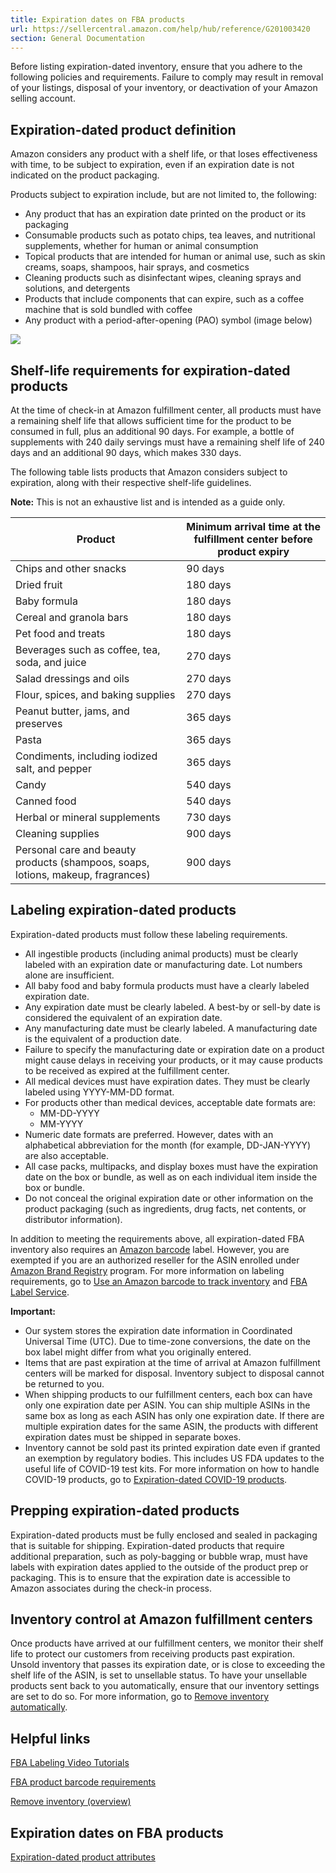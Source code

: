```yaml
---
title: Expiration dates on FBA products
url: https://sellercentral.amazon.com/help/hub/reference/G201003420
section: General Documentation
---
```


Before listing expiration-dated inventory, ensure that you adhere to the
following policies and requirements. Failure to comply may result in removal
of your listings, disposal of your inventory, or deactivation of your Amazon
selling account.  
  
## Expiration-dated product definition

Amazon considers any product with a shelf life, or that loses effectiveness
with time, to be subject to expiration, even if an expiration date is not
indicated on the product packaging.

Products subject to expiration include, but are not limited to, the following:

  * Any product that has an expiration date printed on the product or its packaging
  * Consumable products such as potato chips, tea leaves, and nutritional supplements, whether for human or animal consumption
  * Topical products that are intended for human or animal use, such as skin creams, soaps, shampoos, hair sprays, and cosmetics
  * Cleaning products such as disinfectant wipes, cleaning sprays and solutions, and detergents
  * Products that include components that can expire, such as a coffee machine that is sold bundled with coffee
  * Any product with a period-after-opening (PAO) symbol (image below)

![](https://m.media-amazon.com/images/G/01/fba-help/icons/12M_PAO_Symbol.png)  

## Shelf-life requirements for expiration-dated products

At the time of check-in at Amazon fulfillment center, all products must have a
remaining shelf life that allows sufficient time for the product to be
consumed in full, plus an additional 90 days. For example, a bottle of
supplements with 240 daily servings must have a remaining shelf life of 240
days and an additional 90 days, which makes 330 days.

The following table lists products that Amazon considers subject to
expiration, along with their respective shelf-life guidelines.

**Note:** This is not an exhaustive list and is intended as a guide only.

Product | Minimum arrival time at the fulfillment center before product expiry  
---|---  
Chips and other snacks | 90 days  
Dried fruit | 180 days  
Baby formula | 180 days  
Cereal and granola bars | 180 days  
Pet food and treats | 180 days  
Beverages such as coffee, tea, soda, and juice | 270 days  
Salad dressings and oils | 270 days  
Flour, spices, and baking supplies | 270 days  
Peanut butter, jams, and preserves | 365 days  
Pasta | 365 days  
Condiments, including iodized salt, and pepper | 365 days  
Candy | 540 days  
Canned food | 540 days  
Herbal or mineral supplements | 730 days  
Cleaning supplies  | 900 days  
Personal care and beauty products (shampoos, soaps, lotions, makeup, fragrances) | 900 days  
  
## Labeling expiration-dated products

Expiration-dated products must follow these labeling requirements.

  * All ingestible products (including animal products) must be clearly labeled with an expiration date or manufacturing date. Lot numbers alone are insufficient. 
  * All baby food and baby formula products must have a clearly labeled expiration date.
  * Any expiration date must be clearly labeled. A best-by or sell-by date is considered the equivalent of an expiration date.
  * Any manufacturing date must be clearly labeled. A manufacturing date is the equivalent of a production date.
  * Failure to specify the manufacturing date or expiration date on a product might cause delays in receiving your products, or it may cause products to be received as expired at the fulfillment center.
  * All medical devices must have expiration dates. They must be clearly labeled using YYYY-MM-DD format.
  * For products other than medical devices, acceptable date formats are:
    * MM-DD-YYYY
    * MM-YYYY
  * Numeric date formats are preferred. However, dates with an alphabetical abbreviation for the month (for example, DD-JAN-YYYY) are also acceptable.
  * All case packs, multipacks, and display boxes must have the expiration date on the box or bundle, as well as on each individual item inside the box or bundle.
  * Do not conceal the original expiration date or other information on the product packaging (such as ingredients, drug facts, net contents, or distributor information).

In addition to meeting the requirements above, all expiration-dated FBA
inventory also requires an [Amazon
barcode](https://sellercentral.amazon.com/gp/help/201100910) label. However,
you are exempted if you are an authorized reseller for the ASIN enrolled under
[Amazon Brand Registry](https://sellercentral.amazon.com/gp/help/G202130410)
program. For more information on labeling requirements, go to [Use an Amazon
barcode to track
inventory](https://sellercentral.amazon.com/gp/help/201100910) and [FBA Label
Service](https://sellercentral.amazon.com/gp/help/200483750).

**Important:**

  * Our system stores the expiration date information in Coordinated Universal Time (UTC). Due to time-zone conversions, the date on the box label might differ from what you originally entered.
  * Items that are past expiration at the time of arrival at Amazon fulfillment centers will be marked for disposal. Inventory subject to disposal cannot be returned to you.
  * When shipping products to our fulfillment centers, each box can have only one expiration date per ASIN. You can ship multiple ASINs in the same box as long as each ASIN has only one expiration date. If there are multiple expiration dates for the same ASIN, the products with different expiration dates must be shipped in separate boxes.
  * Inventory cannot be sold past its printed expiration date even if granted an exemption by regulatory bodies. This includes US FDA updates to the useful life of COVID-19 test kits. For more information on how to handle COVID-19 products, go to [Expiration-dated COVID-19 products](/gp/help/GZ6CL7V77FSV883F).

## Prepping expiration-dated products

Expiration-dated products must be fully enclosed and sealed in packaging that
is suitable for shipping. Expiration-dated products that require additional
preparation, such as poly-bagging or bubble wrap, must have labels with
expiration dates applied to the outside of the product prep or packaging. This
is to ensure that the expiration date is accessible to Amazon associates
during the check-in process.

## Inventory control at Amazon fulfillment centers

Once products have arrived at our fulfillment centers, we monitor their shelf
life to protect our customers from receiving products past expiration. Unsold
inventory that passes its expiration date, or is close to exceeding the shelf
life of the ASIN, is set to unsellable status. To have your unsellable
products sent back to you automatically, ensure that our inventory settings
are set to do so. For more information, go to [Remove inventory
automatically](/gp/help/G200678710).

## Helpful links

[FBA Labeling Video Tutorials](/gp/help/G201079410)

[FBA product barcode requirements](/gp/help/G201100910)

[Remove inventory (overview)](/gp/help/G200280650)

## Expiration dates on FBA products

[Expiration-dated product attributes](/gp/help/GP9264YV9UQ8VGMH)

